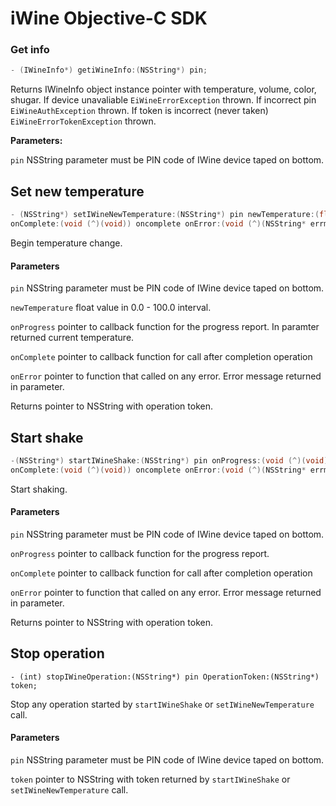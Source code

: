 # iWine Objective-C SDK

### Get info

```objectivec
- (IWineInfo*) getiWineInfo:(NSString*) pin;
```

Returns IWineInfo object instance pointer with temperature, volume, color, shugar. If device unavaliable `EiWineErrorException` thrown. If incorrect pin `EiWineAuthException` thrown. If token is incorrect \(never taken\)  `EiWineErrorTokenException` thrown.

**Parameters:**

`pin` NSString parameter must be PIN code of IWine device taped on bottom.



## Set new temperature

```objectivec
- (NSString*) setIWineNewTemperature:(NSString*) pin newTemperature:(float) temp onProgress:(void (^)(float temp)) onprogress
onComplete:(void (^)(void)) oncomplete onError:(void (^)(NSString* errmsg)) onerror;;
```

Begin temperature change.

#### Parameters

`pin` NSString parameter must be PIN code of IWine device taped on bottom.

`newTemperature` float value in 0.0 - 100.0 interval.

`onProgress` pointer to callback function for the progress report. In paramter returned current temperature.

`onComplete` pointer to callback function for call after completion operation

`onError` pointer to function that called on any error. Error message returned in parameter. 

Returns pointer to NSString with operation token. 

## Start shake

```objectivec
-(NSString*) startIWineShake:(NSString*) pin onProgress:(void (^)(void)) onprogress
onComplete:(void (^)(void)) oncomplete onError:(void (^)(NSString* errmsg)) onerror;;
```

Start shaking.

#### Parameters

`pin` NSString parameter must be PIN code of IWine device taped on bottom.

`onProgress` pointer to callback function for the progress report. 

`onComplete` pointer to callback function for call after completion operation

`onError` pointer to function that called on any error. Error message returned in parameter. 

Returns pointer to NSString with operation token. 

## Stop operation

```text
- (int) stopIWineOperation:(NSString*) pin OperationToken:(NSString*) token;
```

Stop any operation started by `startIWineShake` or `setIWineNewTemperature` call.

#### Parameters

`pin` NSString parameter must be PIN code of IWine device taped on bottom.

`token`  pointer to NSString with token returned by  `startIWineShake` or `setIWineNewTemperature` call. 

